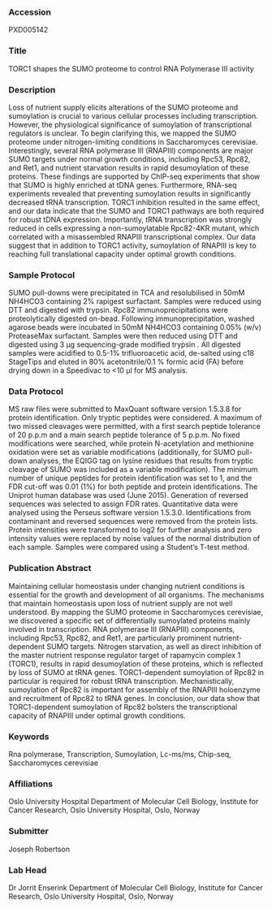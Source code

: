 ### Accession
PXD005142

### Title
TORC1 shapes the SUMO proteome to control RNA Polymerase III activity

### Description
Loss of nutrient supply elicits alterations of the SUMO proteome and sumoylation is crucial to various cellular processes including transcription. However, the physiological significance of sumoylation of transcriptional regulators is unclear. To begin clarifying this, we mapped the SUMO proteome under nitrogen-limiting conditions in Saccharomyces cerevisiae. Interestingly, several RNA polymerase III (RNAPIII) components are major SUMO targets under normal growth conditions, including Rpc53, Rpc82, and Ret1, and nutrient starvation results in rapid desumoylation of these proteins. These findings are supported by ChIP-seq experiments that show that SUMO is highly enriched at tDNA genes. Furthermore, RNA-seq experiments revealed that preventing sumoylation results in significantly decreased tRNA transcription. TORC1 inhibition resulted in the same effect, and our data indicate that the SUMO and TORC1 pathways are both required for robust tDNA expression. Importantly, tRNA transcription was strongly reduced in cells expressing a non-sumoylatable Rpc82-4KR mutant, which correlated with a misassembled RNAPIII transcriptional complex. Our data suggest that in addition to TORC1 activity, sumoylation of RNAPIII is key to reaching full translational capacity under optimal growth conditions.

### Sample Protocol
SUMO pull-downs were precipitated in TCA and resolubilised in 50mM NH4HCO3 containing 2% rapigest surfactant. Samples were reduced using DTT and digested with trypsin. Rpc82 immunoprecipitations were proteolytically digested on-bead. Following immunoprecipitation, washed agarose beads were incubated in 50mM NH4HCO3 containing 0.05% (w/v) ProteaseMax surfactant. Samples were then reduced using DTT and digested using 3 μg sequencing-grade modified trypsin . All digested samples were acidified to 0.5-1% trifluoroacetic acid, de-salted using c18 StageTips and eluted in 80% acetonitrile/0.1 % formic acid (FA) before drying down in a Speedivac to <10 μl for MS analysis.

### Data Protocol
MS raw files were submitted to MaxQuant software version 1.5.3.8 for protein identification. Only tryptic peptides were considered. A maximum of two missed cleavages were permitted, with a first search peptide tolerance of 20 p.p.m and a main search peptide tolerance of 5 p.p.m. No fixed modifications were searched, while protein N-acetylation and methionine oxidation were set as variable modifications (additionally, for SUMO pull-down analyses, the EQIGG tag on lysine residues that results from tryptic cleavage of SUMO was included as a variable modification). The minimum number of unique peptides for protein identification was set to 1, and the FDR cut-off was 0.01 (1%) for both peptide and protein identifications. The Uniprot human database was used (June 2015). Generation of reversed sequences was selected to assign FDR rates. Quantitative data were analysed using the Perseus software version 1.5.3.0. Identifications from contaminant and reversed sequences were removed from the protein lists. Protein intensities were transformed to log2 for further analysis and zero intensity values were replaced by noise values of the normal distribution of each sample. Samples were compared using a Student’s T-test method.

### Publication Abstract
Maintaining cellular homeostasis under changing nutrient conditions is essential for the growth and development of all organisms. The mechanisms that maintain homeostasis upon loss of nutrient supply are not well understood. By mapping the SUMO proteome in Saccharomyces cerevisiae, we discovered a specific set of differentially sumoylated proteins mainly involved in transcription. RNA polymerase III (RNAPIII) components, including Rpc53, Rpc82, and Ret1, are particularly prominent nutrient-dependent SUMO targets. Nitrogen starvation, as well as direct inhibition of the master nutrient response regulator target of rapamycin complex 1 (TORC1), results in rapid desumoylation of these proteins, which is reflected by loss of SUMO at tRNA genes. TORC1-dependent sumoylation of Rpc82 in particular is required for robust tRNA transcription. Mechanistically, sumoylation of Rpc82 is important for assembly of the RNAPIII holoenzyme and recruitment of Rpc82 to tRNA genes. In conclusion, our data show that TORC1-dependent sumoylation of Rpc82 bolsters the transcriptional capacity of RNAPIII under optimal growth conditions.

### Keywords
Rna polymerase, Transcription, Sumoylation, Lc-ms/ms, Chip-seq, Saccharomyces cerevisiae

### Affiliations
Oslo University Hospital
Department of Molecular Cell Biology, Institute for Cancer Research, Oslo University Hospital, Oslo, Norway

### Submitter
Joseph Robertson

### Lab Head
Dr Jorrit Enserink
Department of Molecular Cell Biology, Institute for Cancer Research, Oslo University Hospital, Oslo, Norway


